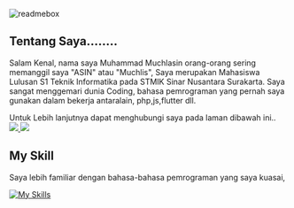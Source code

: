 ![readmebox](https://github.com/kertopati007/kertopati007/assets/33236958/187d3b5b-3e0a-419c-a396-16f9886ce98d)

<h2> Tentang Saya........</h2>
<p>  Salam Kenal, nama saya Muhammad Muchlasin orang-orang sering memanggil saya "ASIN" atau "Muchlis", Saya merupakan Mahasiswa Lulusan S1 Teknik Informatika pada STMIK Sinar Nusantara Surakarta. Saya sangat menggemari dunia Coding, bahasa pemrograman yang pernah saya gunakan dalam bekerja antaralain, php,js,flutter dll.</p>

Untuk Lebih lanjutnya dapat menghubungi saya pada laman dibawah ini..
<br>
  <a href="https://instagram.com/m.muchlas1n">
    <img src="https://skillicons.dev/icons?i=instagram" />
  </a>
 <a href="https://www.linkedin.com/in/muhammad-muchlasin-3a297621a/">
    <img src="https://skillicons.dev/icons?i=linkedin" />
  </a>


<H2> My Skill</H2>
<p> Saya lebih familiar dengan bahasa-bahasa pemrograman yang saya kuasai,</p>

[![My Skills](https://skillicons.dev/icons?i=js,html,css,php,flutter,mysql,dart)](https://skillicons.dev)
